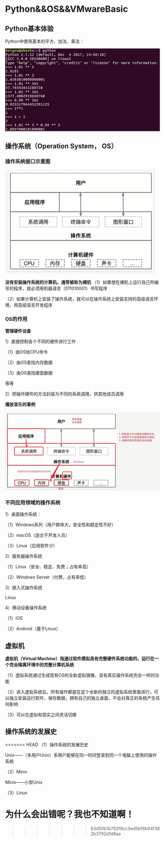# Python&&OS&&VMwareBasic
## Python基本体验

Python中使用基本的平方、加法、乘法：

![12](https://github.com/Renwoxin/Python/blob/master/image/12.png)

## 操作系统（Operation System， OS）

### 操作系统接口示意图

![13](https://github.com/Renwoxin/Python/blob/master/image/13.png)

**没有安装操作系统的计算机，通常被称为裸机**
（1）如果想在裸机上运行自己所编写的程序，就必须用机器语言（011010001）书写程序

（2）如果计算机上安装了操作系统，就可以在操作系统上安装支持的高级语言环境，用高级语言开发程序

### OS的作用
**管理硬件设备**

1）直接控制各个不同的硬件进行工作

（1）由OS给CPU命令

（2）由OS查找内存数据

（3）由OS查找硬盘数据

等等

2）把操作硬件的方法封装为不同的系统调用，供其他成员调用

**播放音乐的事例**

![14](https://github.com/Renwoxin/Python/blob/master/image/14.png)

### 不同应用领域的操作系统
1）桌面操作系统：

（1）Windows系列（用户群体大，安全性和稳定性不好）

（2）macOS（适合于开发人员）

（3）Linux（应用软件少）

2）服务器操作系统

（1）Linux（安全、稳定、免费；占有率高）

（2）Windows Server（付费，占有率低）

3）嵌入式操作系统

   Linux

4）移动设备操作系统

（1）iOS

（2）Android（基于Linux）

## 虚拟机

**虚拟机（Virtual Machine）指通过软件模拟具有完整硬件系统功能的、运行在一个完全隔离环境中的完整计算机系统**

（1）虚拟系统通过生成现有OS的全新虚拟镜像，具有真实操作系统完全一样的功能

（2）进入虚拟系统后，所有操作都是在这个全新的独立的虚拟系统里面进行，可以独立安装运行软件，保存数据，拥有自己的独立桌面，不会对真正的系统产生任何影响

（3）可以在虚拟和现实之间灵活切换

## 操作系统的发展史
<<<<<<< HEAD
（1）操作系统的发展历史

   Unix——（多用户Unix）多用户能够在同一时间登录到同一个电脑上使用的操作系统

（2）Minix

  Minix——小型Unix

（3）Linux

为什么会出错呢？我也不知道啊！
=======
>>>>>>> 83d50b1b792f9cc3ed5bf8b04f382b3792d1d8aa
